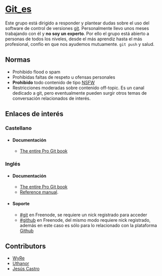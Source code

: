 # [Git_es](https://t.me/Git_es)

Este grupo está dirigido a responder y plantear dudas sobre el uso del software de control de versiones [git](https://es.wikipedia.org/wiki/Git). Personalmente llevo unos meses trabajando con él y **no soy un experto**. Por ello el grupo está abierto a personas de todos los niveles, desde el más aprendiz hasta el más profesional, confío en que nos ayudemos mutuamente. `git push` y salud.


## Normas
  - Prohibido flood o spam
  - Prohibidas faltas de respeto u ofensas personales
  - **Prohibido** todo contenido de tipo [NSFW](https://es.wikipedia.org/wiki/NSFW)
  - Restricciones moderadas sobre contenido off-topic. Es un canal dedicado a git, pero eventualmente pueden surgir otros temas de conversación relacionados de interés. 


## Enlaces de interés

### Castellano
  - #### Documentación
    - [The entire Pro Git book](https://git-scm.com/book/es/v2)
### Inglés
  - #### Documentación
    - [The entire Pro Git book](https://git-scm.com/book/en/v2)
    - [Reference manual](https://git-scm.com/docs).
  - #### Soporte
    - [#git](https://webchat.freenode.net/) en Freenode, se requiere un nick registrado para acceder
    - [#github](https://webchat.freenode.net/) en Freenode, del mismo modo requiere nick registrado, además en este caso es sólo para lo relacionado con la plataforma [Github](https://github.com/)
    
## Contributors
  - [WyRe](https://github.com/WyRe)
  - [Uthanor](https://github.com/Uthanor)
  - [Jesús Castro](https://github.com/csxr)
